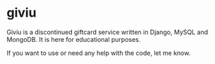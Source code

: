 # giviu
Giviu is a discontinued giftcard service written in Django, MySQL and MongoDB. It is here for educational purposes.

If you want to use or need any help with the code, let me know.
